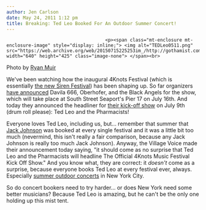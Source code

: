 ```yaml
---
author: Jen Carlson
date: May 24, 2011 1:12 pm
title: Breaking: Ted Leo Booked For An Outdoor Summer Concert!
---
```


	
										<p><span class="mt-enclosure mt-enclosure-image" style="display: inline;"> <img alt="TEDLeo0511.png" src="https://web.archive.org/web/20150715225253im_/http://gothamist.com/attachments/arts_jen/TEDLeo0511.png" width="640" height="425" class="image-none"> </span><br>
<span class="photo_caption">Photo by <a href="https://web.archive.org/web/20150715225253/http://www.flickr.com/photos/hailmaryny/1106836650/">Ryan Muir</a></span></p>

<p>We&apos;ve been watching how the inaugural 4Knots Festival (which is essentially <a href="https://web.archive.org/web/20150715225253/http://gothamist.com/2011/04/15/siren_fest_cancelled_new_village_vo.php">the new Siren Festival</a>) has been shaping up. So far organizers <a href="https://web.archive.org/web/20150715225253/http://gothamist.com/2011/05/17/the_black_angels_to_headline_south.php">have announced</a> Davila 666, Oberhofer, and the Black Angels for the show, which will take place at South Street Seaport&apos;s Pier 17 on July 16th. And today they announced the headliner for <a href="https://web.archive.org/web/20150715225253/http://www.seaportmusicfestival.com/index.php/news/entry/hes_back/">their kick-off show</a> on July 9th (drum roll please): Ted Leo and the Pharmacists! </p>

<p>Everyone loves Ted Leo, including us, but... remember that summer that <a href="https://web.archive.org/web/20150715225253/http://gothamist.com/tags/jackjohnson">Jack Johnson</a> was booked at every single festival and it was a little bit too much (nevermind, this isn&apos;t really a fair comparison, because any Jack Johnson is really too much Jack Johnson). Anyway, the Village Voice made their announcement today saying, &quot;it should come as no surprise that Ted Leo and the Pharmacists will headline The Official 4Knots Music Festival Kick Off Show.&quot; And you know what, they are correct: it <em>doesn&apos;t</em> come as a surprise, because everyone books Ted Leo at every festival ever, always. Especially <a href="https://web.archive.org/web/20150715225253/http://gothamist.com/2006/08/25/a_brief_history_1.php">summer outdoor concerts</a> in New York City. </p>

<p>So do concert bookers need to try harder... or does New York need some better musicians? Because Ted Leo is amazing, but he can&apos;t be the only one holding up this mist tent.</p>					
										
									
				